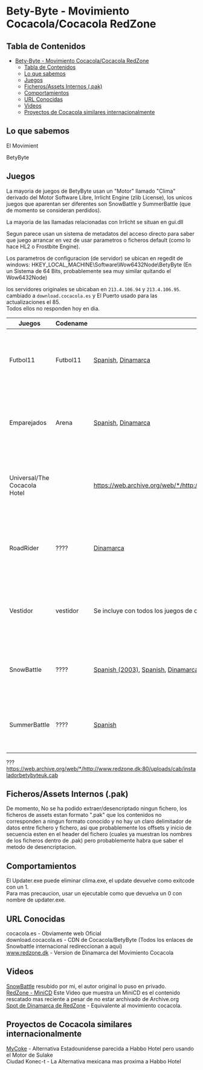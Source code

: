 # Bety-Byte - Movimiento Cocacola/Cocacola RedZone

## Tabla de Contenidos

- [Bety-Byte - Movimiento Cocacola/Cocacola RedZone](#bety-byte---movimiento-cocacolacocacola-redzone)
  - [Tabla de Contenidos](#tabla-de-contenidos)
  - [Lo que sabemos](#lo-que-sabemos)
  - [Juegos](#juegos)
  - [Ficheros/Assets Internos (.pak)](#ficherosassets-internos-pak)
  - [Comportamientos](#comportamientos)
  - [URL Conocidas](#url-conocidas)
  - [Videos](#videos)
  - [Proyectos de Cocacola similares internacionalmente](#proyectos-de-cocacola-similares-internacionalmente)

## Lo que sabemos

El Movimient

BetyByte 

## Juegos

La mayoria de juegos de BetyByte usan un "Motor" llamado "Clima" derivado del Motor Software Libre, Irrlicht Engine (zlib License), los unicos juegos que aparentan ser diferentes son SnowBattle y SummerBattle (que de momento se consideran perdidos).  

La mayoria de las llamadas relacionadas con Irrlicht se situan en gui.dll

Segun parece usan un sistema de metadatos del acceso directo para saber que juego arrancar en vez de usar parametros o ficheros default (como lo hace HL2 o Frostbite Engine).

Los parametros de configuracion (de servidor) se ubican en regedit de windows: HKEY_LOCAL_MACHINE\Software\Wow6432Node\BetyByte (En un Sistema de 64 Bits, probablemente sea muy similar quitando el Wow6432Node)

los servidores originales se ubicaban en `213.4.106.94` y `213.4.106.95`. cambiado a `download.cocacola.es` y El Puerto usado para las actualizaciones el 85.  
Todos ellos no responden hoy en dia.

|Juegos| Codename | Enlace | Contenido |   |
|---|---|---|---|---|
| Futbol11  | Futbol11  | [Spanish](https://web.archive.org/web/*/http://www.cocacola.es:80/cab/futbol11.exe), [Dinamarca](https://web.archive.org/web/*/http://www.redzone.dk:80/uploads/cab/InstaladorBetyByte.Futbol11.DK.exe) | Hay varios ficheros de Assets incluyendo vestidor, tiene pinta de poder arrancar  |   |
| Emparejados  | Arena  |  [Spanish](https://web.archive.org/web/*/http://www.cocacola.es:80/cab/instaladorempareja-2.exe), [Dinamarca](https://web.archive.org/web/*/http://www.redzone.dk:80/uploads/cab/InstaladorBetyByte.Arena.DK.exe) | Hay varios ficheros de Assets incluyendo vestidor, tiene pinta de poder arrancar  |
| Universal/The Cocacola Hotel |   | <https://web.archive.org/web/*/http://www.cocacola.es:80/cab/InstaladorUniversal.exe>  |  Hay varios ficheros de Assets incluyendo vestidor, tiene pinta de poder arrancar |
| RoadRider | ???? | [Dinamarca](https://web.archive.org/web/*/http://www.redzone.dk:80/uploads/cab/InstaladorBetyByte.RoadRaider.DK.exe) | Posibilidad que esten mas o menos actualizados dependiendo del instalador |
| Vestidor | vestidor | Se incluye con todos los juegos de cocacola | Posibilidad que esten mas o menos actualizados dependiendo del instalador |
| SnowBattle | ???? | [Spanish (2003)](https://web.archive.org/web/*/http://download.cocacola.es:80/snowbattle/Updater_es.exe), [Spanish](https://web.archive.org/web/*/http://download.cocacola.es:80/descargas/snowbattle/updater.exe), [Dinamarca](http://download.cocacola.es/snowbattle/Updater_dk.exe), [Niue? (NU)](https://web.archive.org/web/*/http://download.cocacola.es:80/snowbattle/Updater_nu.exe) | Es un Updater Stub. Se requiere de alguien con los ficheros instalados,  |
| SummerBattle | ???? | [Spanish](https://web.archive.org/web/*/http://download.cocacola.es:80/descargas/summerbattle/updater.exe)| Es un Updater Stub. Se requiere de alguien con los ficheros instalados |

???
https://web.archive.org/web/*/http://www.redzone.dk:80/uploads/cab/instaladorbetybyteuk.cab

## Ficheros/Assets Internos (.pak)

De momento, No se ha podido extraer/desencriptado ningun fichero, los ficheros de assets estan formato ".pak" que los contenidos no corresponden a ningun formato conocido y no hay un claro delimitador de datos entre fichero y fichero, asi que probablemente los offsets y inicio de secuencia esten en el header del fichero (cuales ya muestran los nombres de los ficheros dentro de .pak) pero probablemente habra que saber el metodo de desencriptacion.

## Comportamientos

El Updater.exe puede eliminar clima.exe, el update devuelve como exitcode con un 1.  
Para mas precaucion, usar un ejecutable como que devuelva un 0 con nombre de updater.exe.

## URL Conocidas

cocacola.es - Obviamente web Oficial  
download.cocacola.es - CDN de Cocacola/BetyByte (Todos los enlaces de Snowbattle internacional redireccionan a aqui)  
www.redzone.dk - Version de Dinamarca del Movimiento Cocacola

## Videos

[SnowBattle](https://www.youtube.com/watch?v=v23GkhJE-A0) resubido por mi, el autor original lo puso en privado.  
[RedZone - MiniCD](https://www.youtube.com/watch?v=V3ocJnNix6s) Este Video que muestra un MiniCD es el contenido rescatado mas reciente a pesar de no estar archivado de Archive.org  
[Spot de Dinamarca de RedZone](https://www.youtube.com/watch?v=WFKF2NrEew8) - Equivalente al movimiento cocacola.  

## Proyectos de Cocacola similares internacionalmente

[MyCoke](https://en.wikipedia.org/wiki/MyCoke) - Alternativa Estadounidense parecida a Habbo Hotel pero usando el Motor de Sulake  
Ciudad Konec-t - La Alternativa mexicana mas proxima a Habbo Hotel